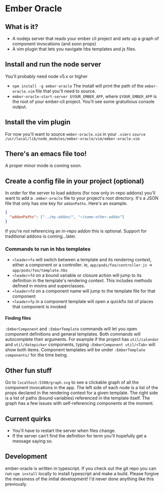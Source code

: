 # Ember Oracle


## What is it?
- A nodejs server that reads your ember cli project and sets up a graph of component invocations (and soon props)
- A vim plugin that lets you navigate hbs templates and js files.

## Install and run the node server
You'll probably need node v5.x or higher
- `npm install -g ember-oracle`  The install will print the path of the `ember-oracle.vim` file that
you'll need to source.
- `ember-oracle-start-server $YOUR_EMBER_APP`, where `$YOUR_EMBER_APP` is the root of your ember-cli project.  You'll see some gratuitious console output.

## Install the vim plugin
For now you'll want to source `ember-oracle.vim` in your `.vimrc`
`source /usr/local/lib/node_modules/ember-oracle/vim/ember-oracle.vim`

## There's an emacs file too!
A proper minor mode is coming soon.

## Create a config file in your project (optional)

In order for the server to load addons (for now only in-repo addons) you'll
want to add a `.ember-oracle` file to your project's root directory.
It's a JSON file that only has one key for `addonPaths`.  Here's an example.
```json
{
  "addonPaths": ["../my-addon/", "~/some-other-addon"]
}
```

If you're not referencing an in-repo addon this is optional.  Support for
traditional addons is coming...later.

### Commands to run in hbs templates
- `<leader>fa` will switch between a template and its rendering context, either a component or a controller.
ie, `app/pods/foo/controller.js` -> `app/pods/foo/template.hbs`
- `<leader>fd` on a bound variable or closure action will jump to its definition in the template's rendering context.  This includes
methods defined in mixins and superclasses.
- `<leader>fd` on a component name will jump to the template file for that component
- `<leader>fp` in a component template will open a quickfix list of places that component is invoked

#### Finding files
`:EmberComponent` and `:EmberTemplate` commands will let you open component definitions and general templates.
Both commands will autocomplete their arguments.  For example if the project has `util/calendar` and `util/datepicker` components,
typing `:EmberComponent util/<Tab>` will show both items.  Component templates will be under `:EmberTemplate components/` for the
time being.  

## Other fun stuff
Go to `localhost:5300/graph.svg` to see a clickable graph of all the component invocations in the app.
The left side of each node is a list of the props declared in the rendering context
for a given template.  The right side is a list of paths (bound variables) referenced
in the template itself.  The graph has a few issues with self-referencing components at
the moment.

## Current quirks
- You'll have to restart the server when files change.
- If the server can't find the definition for term you'll
hopefully get a message saying so.

## Development
ember-oracle is written in typescript.  If you check out the 
git repo you can run `npm install` locally to install typescript
and make a build.  Please forgive the messiness of the initial development! I'd never
done anything like this previously. 


